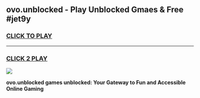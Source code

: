 
## ovo.unblocked - Play Unblocked Gmaes & Free #jet9y
<h3>
<a href="https://news.freeplayer.one?title=ovo.unblocked&ref=26F">CLICK TO PLAY</a></h3>
<hr>

<h3>
<a href="https://news.freeplayer.one?title=ovo.unblocked&ref=26F">CLICK 2 PLAY</a>
  
</h3>

<a href="https://news.freeplayer.one?title=ovo.unblocked&ref=26F/"><img src="https://clearcache.store/games.png"></a>


**ovo.unblocked games unblocked: Your Gateway to Fun and Accessible Online Gaming**
